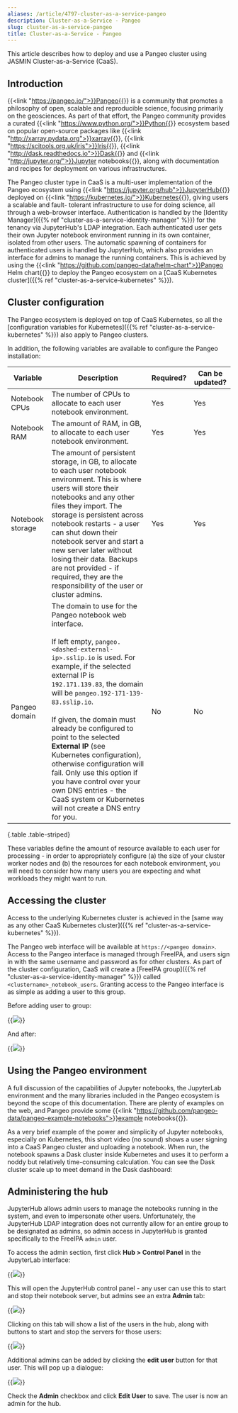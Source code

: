 ```yaml
---
aliases: /article/4797-cluster-as-a-service-pangeo
description: Cluster-as-a-Service - Pangeo
slug: cluster-as-a-service-pangeo
title: Cluster-as-a-Service - Pangeo
---
```


This article describes how to deploy and use a Pangeo cluster using JASMIN
Cluster-as-a-Service (CaaS).

## Introduction

{{<link "https://pangeo.io/">}}Pangeo{{</link>}} is a community that promotes a philosophy of
open, scalable and reproducible science, focusing primarily on the
geosciences. As part of that effort, the Pangeo community provides a curated
{{<link "https://www.python.org/">}}Python{{</link>}} ecosystem based on popular open-source
packages like {{<link "http://xarray.pydata.org">}}xarray{{</link>}},
{{<link "https://scitools.org.uk/iris">}}Iris{{</link>}}, {{<link "http://dask.readthedocs.io">}}Dask{{</link>}} and
{{<link "http://jupyter.org/">}}Jupyter notebooks{{</link>}}, along with documentation and recipes
for deployment on various infrastructures.

The Pangeo cluster type in CaaS is a multi-user implementation of the Pangeo
ecosystem using {{<link "https://jupyter.org/hub">}}JupyterHub{{</link>}} deployed on
{{<link "https://kubernetes.io/">}}Kubernetes{{</link>}}, giving users a scalable and fault-
tolerant infrastructure to use for doing science, all through a web-browser
interface. Authentication is handled by the
[Identity Manager]({{% ref "cluster-as-a-service-identity-manager" %}}) for the tenancy
via JupyterHub's LDAP integration. Each authenticated user gets their own Jupyter notebook
environment running in its own container, isolated from other users. The
automatic spawning of containers for authenticated users is handled by
JupyterHub, which also provides an interface for admins to manage the running
containers. This is achieved by using the
{{<link "https://github.com/pangeo-data/helm-chart">}}Pangeo Helm chart{{</link>}} to deploy the Pangeo
ecosystem on a [CaaS Kubernetes cluster]({{% ref "cluster-as-a-service-kubernetes" %}}).

## Cluster configuration

The Pangeo ecosystem is deployed on top of CaaS Kubernetes, so all the
[configuration variables for Kubernetes]({{% ref "cluster-as-a-service-kubernetes" %}}) also apply to Pangeo clusters.

In addition, the following variables are available to configure the Pangeo
installation:

Variable |  Description  |  Required?  |  Can be updated?  
---|---|---|---  
Notebook CPUs  |  The number of CPUs to allocate to each user notebook environment.  |  Yes  |  Yes  
Notebook RAM  |  The amount of RAM, in GB, to allocate to each user notebook environment.  |  Yes  |  Yes  
Notebook storage  |  The amount of persistent storage, in GB, to allocate to each user notebook environment. This is where users will store their notebooks and any other files they import. The storage is persistent across notebook restarts - a user can shut down their notebook server and start a new server later without losing their data. Backups are not provided - if required, they are the responsibility of the user or cluster admins.  |  Yes  |  Yes  
Pangeo domain  |  The domain to use for the Pangeo notebook web interface.<br><br> If left empty, `pangeo.<dashed-external-ip>.sslip.io` is used. For example, if the selected external IP is `192.171.139.83`, the domain will be `pangeo.192-171-139-83.sslip.io`.<br><br>If given, the domain must already be configured to point to the selected **External IP** (see Kubernetes configuration), otherwise configuration will fail. Only use this option if you have control over your own DNS entries - the CaaS system or Kubernetes will not create a DNS entry for you.  |  No  |  No  
{.table .table-striped}

These variables define the amount of resource available to each user for
processing - in order to appropriately configure (a) the size of your cluster
worker nodes and (b) the resources for each notebook environment, you will
need to consider how many users you are expecting and what workloads they
might want to run.

## Accessing the cluster

Access to the underlying Kubernetes cluster is achieved in the [same way as
any other CaaS Kubernetes cluster]({{% ref "cluster-as-a-service-kubernetes" %}}).

The Pangeo web interface will be available at `https://<pangeo domain>`.
Access to the Pangeo interface is managed through FreeIPA, and users sign in
with the same username and password as for other clusters. As part of the
cluster configuration, CaaS will create a [FreeIPA group]({{% ref "cluster-as-a-service-identity-manager" %}}) called `<clustername>_notebook_users`.
Granting access to the Pangeo interface is as simple as adding a user to this
group.

Before adding user to group:

{{<image src="img/docs/cluster-as-a-service-pangeo/file-2pkaT0W3qj.png" caption="Adding user to group: before">}}

And after:

{{<image src="img/docs/cluster-as-a-service-pangeo/file-BEYTxt4Ed9.png" caption="Adding user to group: after">}}

## Using the Pangeo environment

A full discussion of the capabilities of Jupyter notebooks, the JupyterLab
environment and the many libraries included in the Pangeo ecosystem is beyond
the scope of this documentation. There are plenty of examples on the web, and
Pangeo provide some {{<link "https://github.com/pangeo-data/pangeo-example-notebooks">}}example notebooks{{</link>}}.

As a very brief example of the power and simplicity of Jupyter notebooks,
especially on Kubernetes, this short video (no sound) shows a user signing
into a CaaS Pangeo cluster and uploading a notebook. When run, the notebook
spawns a Dask cluster inside Kubernetes and uses it to perform a noddy but
relatively time-consuming calculation. You can see the Dask cluster scale up
to meet demand in the Dask dashboard:

## Administering the hub

JupyterHub allows admin users to manage the notebooks running in the system,
and even to impersonate other users. Unfortunately, the JupyterHub LDAP
integration does not currently allow for an entire group to be designated as
admins, so admin access in JupyterHub is granted specifically to the FreeIPA
`admin` user.

To access the admin section, first click **Hub > Control Panel** in the
JupyterLab interface:

{{<image src="img/docs/cluster-as-a-service-pangeo/file-vB8S8UoNaw.png" caption="Administering the hub (1)">}}

This will open the JupyterHub control panel - any user can use this to start
and stop their notebook server, but admins see an extra **Admin** tab:

{{<image src="img/docs/cluster-as-a-service-pangeo/file-NUxDCoKB3d.png" caption="Administering the hub (2)">}}

Clicking on this tab will show a list of the users in the hub, along with
buttons to start and stop the servers for those users:

{{<image src="img/docs/cluster-as-a-service-pangeo/file-c8yR4Lveso.png" caption="Administering the hub (3)">}}

Additional admins can be added by clicking the **edit user** button for that
user. This will pop up a dialogue:

{{<image src="img/docs/cluster-as-a-service-pangeo/file-DBOc03v93N.png" caption="Administering the hub (4)">}}

Check the **Admin** checkbox and click **Edit User** to save. The user is now
an admin for the hub.
